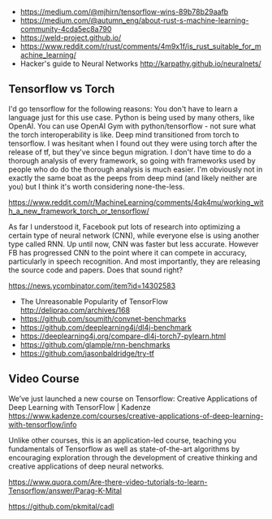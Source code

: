 - https://medium.com/@mjhirn/tensorflow-wins-89b78b29aafb
- https://medium.com/@autumn_eng/about-rust-s-machine-learning-community-4cda5ec8a790
- https://weld-project.github.io/
- https://www.reddit.com/r/rust/comments/4m9x1f/is_rust_suitable_for_machine_learning/
- Hacker's guide to Neural Networks http://karpathy.github.io/neuralnets/

## Tensorflow vs Torch

I'd go tensorflow for the following reasons:
You don't have to learn a language just for this use case.
Python is being used by many others, like OpenAI. You can use OpenAI Gym with python/tensorflow - not sure what the torch interoperability is like.
Deep mind transitioned from torch to tensorflow. I was hesitant when I found out they were using torch after the release of tf, but they've since begun migration. I don't have time to do a thorough analysis of every framework, so going with frameworks used by people who do do the thorough analysis is much easier. I'm obviously not in exactly the same boat as the peeps from deep mind (and likely neither are you) but I think it's worth considering none-the-less.

https://www.reddit.com/r/MachineLearning/comments/4qk4mu/working_with_a_new_framework_torch_or_tensorflow/

As far I understood it, Facebook put lots of research into optimizing a certain type of neural network (CNN), while everyone else is using another type called RNN. Up until now, CNN was faster but less accurate. However FB has progressed CNN to the point where it can compete in accuracy, particularly in speech recognition. And most importantly, they are releasing the source code and papers. Does that sound right?

https://news.ycombinator.com/item?id=14302583

- The Unreasonable Popularity of TensorFlow http://deliprao.com/archives/168
- https://github.com/soumith/convnet-benchmarks
- https://github.com/deeplearning4j/dl4j-benchmark
- https://deeplearning4j.org/compare-dl4j-torch7-pylearn.html
- https://github.com/glample/rnn-benchmarks
- https://github.com/jasonbaldridge/try-tf

## Video Course

We’ve just launched a new course on Tensorflow: Creative Applications of Deep Learning with TensorFlow | Kadenze https://www.kadenze.com/courses/creative-applications-of-deep-learning-with-tensorflow/info

Unlike other courses, this is an application-led course, teaching you fundamentals of Tensorflow as well as state-of-the-art algorithms by encouraging exploration through the development of creative thinking and creative applications of deep neural networks.

https://www.quora.com/Are-there-video-tutorials-to-learn-Tensorflow/answer/Parag-K-Mital

https://github.com/pkmital/cadl
